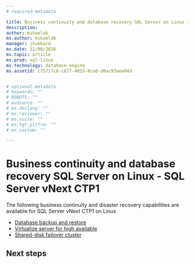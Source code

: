 ```yaml
---
# required metadata

title: Business continuity and database recovery SQL Server on Linux - SQL Server vNext CTP1 | Microsoft Docs
description: 
author: mihaelab 
ms.author: mihaelab 
manager: jhubbard
ms.date: 11/08/2016
ms.topic: article
ms.prod: sql-linux
ms.technology: database-engine
ms.assetid: c75717c8-c677-4033-8ca6-d0ac93aee04d


# optional metadata
# keywords: ""
# ROBOTS: ""
# audience: ""
# ms.devlang: ""
# ms.reviewer: ""
# ms.suite: ""
# ms.tgt_pltfrm: ""
# ms.custom: ""

---
```

# Business continuity and database recovery SQL Server on Linux - SQL Server vNext CTP1

The following business continuity and disaster recovery capabilities are available for SQL Server vNext CTP1 on Linux

- [Database backup and restore](sql-server-linux-backup-and-restore-database.md)
- [Virtualize server for high available](sql-server-linux-configure-high-availability-virtualize.md)
- [Shared-disk failover cluster](sql-server-linux-configure-high-availability-and-disaster-recovery.md)


## Next steps
